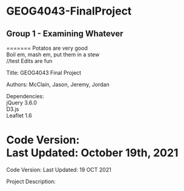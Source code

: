 # GEOG4043-FinalProject
## Group 1 - Examining Whatever

=======
Potatos are very good <br />
Boil em, mash em, put them in a stew <br />//test
Edits are fun

Title: GEOG4043 Final Project

Authors: McClain, Jason, Jeremy, Jordan

Dependencies:<br/>
  jQuery 3.6.0<br/>
  D3.js<br/>
  Leaflet 1.6<br/>


Code Version:<br/>
  Last Updated: October 19th, 2021<br/>
=======
Code Version:
  Last Updated: 19 OCT 2021

Project Description:
